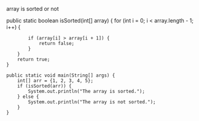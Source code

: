 array is sorted or not

public static boolean isSorted(int[] array) {
        for (int i = 0; i < array.length - 1; i++) {
           
            if (array[i] > array[i + 1]) {
                return false;
            }
        }
        return true; 
    }

    public static void main(String[] args) {
        int[] arr = {1, 2, 3, 4, 5};
        if (isSorted(arr)) {
            System.out.println("The array is sorted.");
        } else {
            System.out.println("The array is not sorted.");
        }
    }
